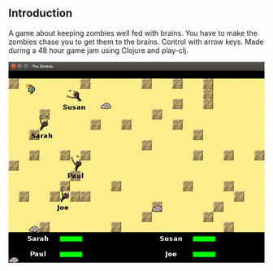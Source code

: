 ## Introduction

A game about keeping zombies well fed with brains. You have to make the zombies
chase you to get them to the brains. Control with arrow keys. Made during a 48
hour game jam using Clojure and play-clj.

![](screenshot.png)
